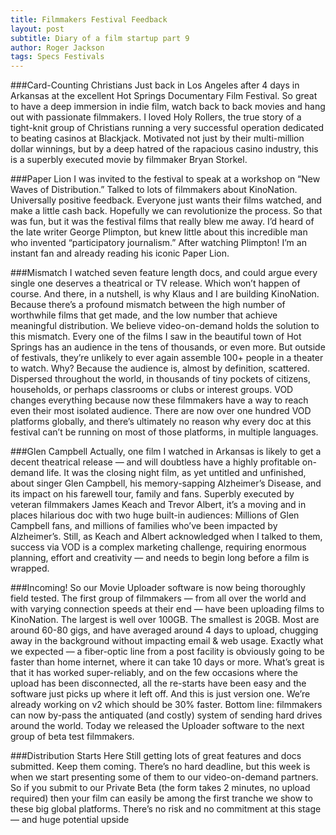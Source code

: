 ```yaml
---
title: Filmmakers Festival Feedback
layout: post
subtitle: Diary of a film startup part 9
author: Roger Jackson
tags: Specs Festivals
---
```

###Card-Counting Christians
Just back in Los Angeles after 4 days in Arkansas at the excellent Hot Springs Documentary Film Festival. So great to have a deep immersion in indie film, watch back to back movies and hang out with passionate filmmakers. I loved Holy Rollers, the true story of a tight-knit group of Christians running a very successful operation dedicated to beating casinos at Blackjack. Motivated not just by their multi-million dollar winnings, but by a deep hatred of the rapacious casino industry, this is a superbly executed movie by filmmaker Bryan Storkel.

###Paper Lion
I was invited to the festival to speak at a workshop on “New Waves of Distribution.” Talked to lots of filmmakers about KinoNation. Universally positive feedback. Everyone just wants their films watched, and make a little cash back. Hopefully we can revolutionize the process. So that was fun, but it was the festival films that really blew me away. I’d heard of the late writer George Plimpton, but knew little about this incredible man who invented “participatory journalism.” After watching Plimpton! I’m an instant fan and already reading his iconic Paper Lion.

###Mismatch
I watched seven feature length docs, and could argue every single one deserves a theatrical or TV release. Which won’t happen of course. And there, in a nutshell, is why Klaus and I are building KinoNation. Because there’s a profound mismatch between the high number of worthwhile films that get made, and the low number that achieve meaningful distribution. We believe video-on-demand holds the solution to this mismatch. Every one of the films I saw in the beautiful town of Hot Springs has an audience in the tens of thousands, or even more. But outside of festivals, they’re unlikely to ever again assemble 100+ people in a theater to watch. Why? Because the audience is, almost by definition, scattered. Dispersed throughout the world, in thousands of tiny pockets of citizens, households, or perhaps classrooms or clubs or interest groups. VOD changes everything because now these filmmakers have a way to reach even their most isolated audience. There are now over one hundred VOD platforms globally, and there’s ultimately no reason why every doc at this festival can’t be running on most of those platforms, in multiple languages.

###Glen Campbell
Actually, one film I watched in Arkansas is likely to get a decent theatrical release — and will doubtless have a highly profitable on-demand life. It was the closing night film, as yet untitled and unfinished, about singer Glen Campbell, his memory-sapping Alzheimer’s Disease, and its impact on his farewell tour, family and fans. Superbly executed by veteran filmmakers James Keach and Trevor Albert, it’s a moving and in places hilarious doc with two huge built-in audiences: Millions of Glen Campbell fans, and millions of families who’ve been impacted by Alzheimer’s. Still, as Keach and Albert acknowledged when I talked to them, success via VOD is a complex marketing challenge, requiring enormous planning, effort and creativity — and needs to begin long before a film is wrapped.

###Incoming!
So our Movie Uploader software is now being thoroughly field tested. The first group of filmmakers — from all over the world and with varying connection speeds at their end — have been uploading films to KinoNation. The largest is well over 100GB. The smallest is 20GB. Most are around 60-80 gigs, and have averaged around 4 days to upload, chugging away in the background without impacting email & web usage. Exactly what we expected — a fiber-optic line from a post facility is obviously going to be faster than home internet, where it can take 10 days or more. What’s great is that it has worked super-reliably, and on the few occasions where the upload has been disconnected, all the re-starts have been easy and the software just picks up where it left off. And this is just version one. We’re already working on v2 which should be 30% faster. Bottom line: filmmakers can now by-pass the antiquated (and costly) system of sending hard drives around the world. Today we released the Uploader software to the next group of beta test filmmakers.

###Distribution Starts Here
Still getting lots of great features and docs submitted. Keep them coming. There’s no hard deadline, but this week is when we start presenting some of them to our video-on-demand partners. So if you submit to our Private Beta (the form takes 2 minutes, no upload required) then your film can easily be among the first tranche we show to these big global platforms. There’s no risk and no commitment at this stage — and huge potential upside
